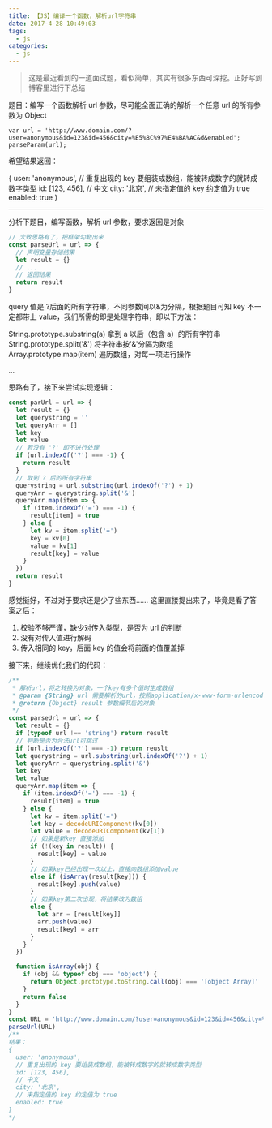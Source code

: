 ```yaml
---
title: 【JS】编译一个函数，解析url字符串
date: 2017-4-28 10:49:03
tags: 
  - js
categories: 
  - js
---
```


> 这是最近看到的一道面试题，看似简单，其实有很多东西可深挖。正好写到博客里进行下总结

<!-- more -->

题目：编写一个函数解析 url 参数，尽可能全面正确的解析一个任意 url 的所有参数为 Object

    var url = 'http://www.domain.com/?user=anonymous&id=123&id=456&city=%E5%8C%97%E4%BA%AC&d&enabled';
    parseParam(url);

希望结果返回：

 {
user: 'anonymous',
// 重复出现的 key 要组装成数组，能被转成数字的就转成数字类型
id: [123, 456],
// 中文
city: '北京',
// 未指定值的 key 约定值为 true
enabled: true
}

---

分析下题目，编写函数，解析 url 参数，要求返回是对象

```js
// 大致思路有了，把框架勾勒出来
const parseUrl = url => {
  // 声明变量存储结果
  let result = {}
  // ...
  // 返回结果
  return result
}
```

query 值是 ?后面的所有字符串，不同参数间以&为分隔，根据题目可知 key 不一定都带上 value，我们所需的即是处理字符串，即以下方法：

String.prototype.substring(a) 拿到 a 以后（包含 a）的所有字符串
String.prototype.split('&') 将字符串按'&'分隔为数组
Array.prototype.map(item) 遍历数组，对每一项进行操作

...

思路有了，接下来尝试实现逻辑：

```js
const parUrl = url => {
  let result = {}
  let querystring = ''
  let queryArr = []
  let key
  let value
  // 若没有 '?' 即不进行处理
  if (url.indexOf('?') === -1) {
    return result
  }
  // 取到 ? 后的所有字符串
  querystring = url.substring(url.indexOf('?') + 1)
  queryArr = querystring.split('&')
  queryArr.map(item => {
    if (item.indexOf('=') === -1) {
      result[item] = true
    } else {
      let kv = item.split('=')
      key = kv[0]
      value = kv[1]
      result[key] = value
    }
  })
  return result
}
```

感觉挺好，不过对于要求还是少了些东西…… 这里直接提出来了，毕竟是看了答案之后：

1. 校验不够严谨，缺少对传入类型，是否为 url 的判断
2. 没有对传入值进行解码
3. 传入相同的 key，后面 key 的值会将前面的值覆盖掉

接下来，继续优化我们的代码：

```js
/**
 * 解析url，将之转换为对象，一个key有多个值时生成数组
 * @param {String} url 需要解析的url，按照application/x-www-form-urlencode编码
 * @return {Object} result 参数细节后的对象
 */
const parseUrl = url => {
  let result = {}
  if (typeof url !== 'string') return result
  // 判断是否为合法url可跳过
  if (url.indexOf('?') === -1) return reuslt
  let querystring = url.substring(url.indexOf('?') + 1)
  let queryArr = querystring.split('&')
  let key
  let value
  queryArr.map(item => {
    if (item.indexOf('=') === -1) {
      result[item] = true
    } else {
      let kv = item.split('=')
      let key = decodeURIComponent(kv[0])
      let value = decodeURIComponent(kv[1])
      // 如果是新key 直接添加
      if (!(key in result)) {
        result[key] = value
      }
      // 如果key已经出现一次以上，直接向数组添加value
      else if (isArray(result[key])) {
        result[key].push(value)
      }
      // 如果key第二次出现，将结果改为数组
      else {
        let arr = [result[key]]
        arr.push(value)
        result[key] = arr
      }
    }
  })

  function isArray(obj) {
    if (obj && typeof obj === 'object') {
      return Object.prototype.toString.call(obj) === '[object Array]'
    }
    return false
  }
}
const URL = 'http://www.domain.com/?user=anonymous&id=123&id=456&city=%E5%8C%97%E4%BA%AC&d&enabled'
parseUrl(URL)
/**
结果：
{
  user: 'anonymous',
  // 重复出现的 key 要组装成数组，能被转成数字的就转成数字类型
  id: [123, 456], 
  // 中文
  city: '北京', 
  // 未指定值的 key 约定值为 true
  enabled: true
}
*/
```

